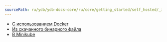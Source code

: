 ```yaml
---
sourcePath: ru/ydb/ydb-docs-core/ru/core/getting_started/self_hosted/_includes/simple_options.md
---
```


- [С использованием Docker](../ydb_docker.md)
- [Из скачанного бинарного файла](../ydb_local.md)
- [В Minikube](../ydb_minikube.md)

